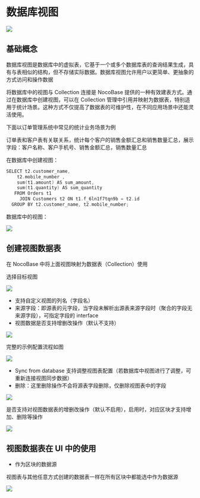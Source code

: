 # 数据库视图

![](https://static-docs.nocobase.com/3e33ae5e23399105ab83c7d5ecb32a26.png)

## 基础概念

数据库视图是数据库中的虚拟表，它基于一个或多个数据库表的查询结果生成，具有与表相似的结构，但不存储实际数据。数据库视图允许用户以更简单、更抽象的方式访问和操作数据

将数据库中的视图与 Collection 连接是 NocoBase 提供的一种有效建表方式。通过在数据库中创建视图，可以在 Collection 管理中引用并映射为数据表，特别适用于统计场景。这种方式不仅提高了数据表的可维护性，在不同应用场景中还能灵活使用。

下面以订单管理系统中常见的统计业务场景为例

订单表和客户表有关联关系，统计每个客户的销售金额汇总和销售数量汇总，展示字段：客户名称、客户手机号、销售金额汇总，销售数量汇总

在数据库中创建视图：

```go
SELECT t2.customer_name,
    t2.mobile_number ,
    sum(t1.amount) AS sum_amount,
    sum(t1.quantity) AS sum_quantity
   FROM Orders t1
     JOIN Customers t2 ON t1.f_6ln1f7tqn9b = t2.id
  GROUP BY t2.customer_name, t2.mobile_number;
```

数据库中的视图：

![](https://static-docs.nocobase.com/a5eaaadd358f41b33e036198cf0600ce.png)

## 创建视图数据表

在 NocoBase 中将上面视图映射为数据表（Collection）使用

选择目标视图

![](https://static-docs.nocobase.com/cf950e4d2851bdde475838a2f040a79e.png)

- 支持自定义视图的列名（字段名）
- 来源字段：即源表的元字段，当字段未解析出源表来源字段时（聚合的字段无来源字段），可指定字段的 interface
- 视图数据是否支持增删改操作（默认不支持）

![](https://static-docs.nocobase.com/0d99fc9047f25119dbce0c396a866cf7.png)

完整的示例配置流程如图

![](https://static-docs.nocobase.com/bd0f54c899b4d8740779dd0cb8f1d65f.gif)

- Sync from database 支持调整视图表配置（若数据库中视图进行了调整，可重新连接视图同步数据）
- 删除：这里删除操作不会将源表字段删除，仅删除视图表中的字段

![](https://static-docs.nocobase.com/39e906c75a7f7a3d1c38d8fa0be7d068.png)

是否支持对视图数据表的增删改操作（默认不启用），启用时，对应区块才支持增加、删除等操作

![](https://static-docs.nocobase.com/064ce37acb2f1f61cfe91a5892b34bdb.png)

## 视图数据表在 UI 中的使用

- 作为区块的数据源

视图表与其他任意方式创建的数据表一样在所有区块中都能选中作为数据源

![](https://static-docs.nocobase.com/1208a826507e9dd210ba63f9bfeaa90d.gif)
